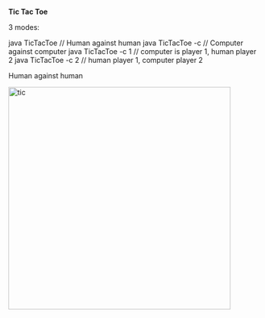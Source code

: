 


<strong>Tic Tac Toe</strong> 

3 modes: 

java TicTacToe   // Human against human 
java TicTacToe -c   // Computer against computer 
java TicTacToe -c 1  // computer is player 1, human player 2
java TicTacToe -c 2  // human player 1, computer player 2


Human against human 


<img width="441" alt="tic" src="https://user-images.githubusercontent.com/16257714/29250208-5aecb0ce-800c-11e7-8ea9-2f93c8481feb.png">
